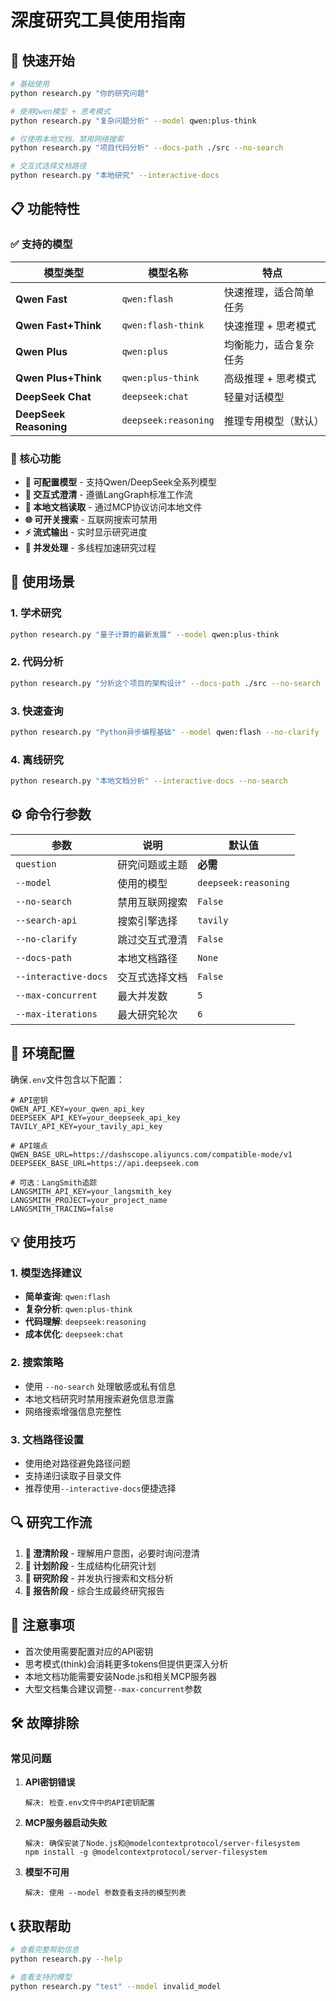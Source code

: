 # 深度研究工具使用指南

## 🚀 快速开始

```bash
# 基础使用
python research.py "你的研究问题"

# 使用Qwen模型 + 思考模式
python research.py "复杂问题分析" --model qwen:plus-think

# 仅使用本地文档，禁用网络搜索
python research.py "项目代码分析" --docs-path ./src --no-search

# 交互式选择文档路径
python research.py "本地研究" --interactive-docs
```

## 📋 功能特性

### ✅ 支持的模型

| 模型类型 | 模型名称 | 特点 |
|---------|---------|------|
| **Qwen Fast** | `qwen:flash` | 快速推理，适合简单任务 |
| **Qwen Fast+Think** | `qwen:flash-think` | 快速推理 + 思考模式 |
| **Qwen Plus** | `qwen:plus` | 均衡能力，适合复杂任务 |
| **Qwen Plus+Think** | `qwen:plus-think` | 高级推理 + 思考模式 |
| **DeepSeek Chat** | `deepseek:chat` | 轻量对话模型 |
| **DeepSeek Reasoning** | `deepseek:reasoning` | 推理专用模型（默认）|

### 🔧 核心功能

- **🤖 可配置模型** - 支持Qwen/DeepSeek全系列模型
- **💬 交互式澄清** - 遵循LangGraph标准工作流
- **📁 本地文档读取** - 通过MCP协议访问本地文件
- **🌐 可开关搜索** - 互联网搜索可禁用
- **⚡ 流式输出** - 实时显示研究进度
- **🔄 并发处理** - 多线程加速研究过程

## 🎯 使用场景

### 1. 学术研究
```bash
python research.py "量子计算的最新发展" --model qwen:plus-think
```

### 2. 代码分析
```bash
python research.py "分析这个项目的架构设计" --docs-path ./src --no-search
```

### 3. 快速查询
```bash
python research.py "Python异步编程基础" --model qwen:flash --no-clarify
```

### 4. 离线研究
```bash
python research.py "本地文档分析" --interactive-docs --no-search
```

## ⚙️ 命令行参数

| 参数 | 说明 | 默认值 |
|------|------|--------|
| `question` | 研究问题或主题 | **必需** |
| `--model` | 使用的模型 | `deepseek:reasoning` |
| `--no-search` | 禁用互联网搜索 | `False` |
| `--search-api` | 搜索引擎选择 | `tavily` |
| `--no-clarify` | 跳过交互式澄清 | `False` |
| `--docs-path` | 本地文档路径 | `None` |
| `--interactive-docs` | 交互式选择文档 | `False` |
| `--max-concurrent` | 最大并发数 | `5` |
| `--max-iterations` | 最大研究轮次 | `6` |

## 🔧 环境配置

确保`.env`文件包含以下配置：

```env
# API密钥
QWEN_API_KEY=your_qwen_api_key
DEEPSEEK_API_KEY=your_deepseek_api_key
TAVILY_API_KEY=your_tavily_api_key

# API端点
QWEN_BASE_URL=https://dashscope.aliyuncs.com/compatible-mode/v1
DEEPSEEK_BASE_URL=https://api.deepseek.com

# 可选：LangSmith追踪
LANGSMITH_API_KEY=your_langsmith_key
LANGSMITH_PROJECT=your_project_name
LANGSMITH_TRACING=false
```

## 💡 使用技巧

### 1. 模型选择建议
- **简单查询**: `qwen:flash`
- **复杂分析**: `qwen:plus-think`
- **代码理解**: `deepseek:reasoning`
- **成本优化**: `deepseek:chat`

### 2. 搜索策略
- 使用 `--no-search` 处理敏感或私有信息
- 本地文档研究时禁用搜索避免信息泄露
- 网络搜索增强信息完整性

### 3. 文档路径设置
- 使用绝对路径避免路径问题
- 支持递归读取子目录文件
- 推荐使用`--interactive-docs`便捷选择

## 🔍 研究工作流

1. **💬 澄清阶段** - 理解用户意图，必要时询问澄清
2. **📝 计划阶段** - 生成结构化研究计划
3. **🔬 研究阶段** - 并发执行搜索和文档分析
4. **📄 报告阶段** - 综合生成最终研究报告

## 🚨 注意事项

- 首次使用需要配置对应的API密钥
- 思考模式(think)会消耗更多tokens但提供更深入分析
- 本地文档功能需要安装Node.js和相关MCP服务器
- 大型文档集合建议调整`--max-concurrent`参数

## 🛠 故障排除

### 常见问题

1. **API密钥错误**
   ```
   解决: 检查.env文件中的API密钥配置
   ```

2. **MCP服务器启动失败**
   ```
   解决: 确保安装了Node.js和@modelcontextprotocol/server-filesystem
   npm install -g @modelcontextprotocol/server-filesystem
   ```

3. **模型不可用**
   ```
   解决: 使用 --model 参数查看支持的模型列表
   ```

## 📞 获取帮助

```bash
# 查看完整帮助信息
python research.py --help

# 查看支持的模型
python research.py "test" --model invalid_model
```
